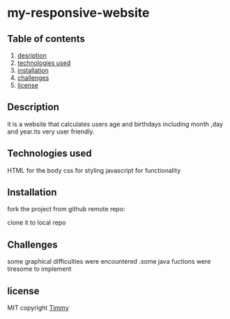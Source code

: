 # my-responsive-website

## Table of contents
1. [desription](#description)
2. [technologies used](#technologiesused)
3. [installation](#installation)
4. [challenges](#challenges)
5. [license](#license)

## Description
it is a website that calculates users age and birthdays including month ,day and year.its very user friendly.
## Technologies used
HTML for the body
css for styling
javascript for functionality
## Installation
fork the project from github remote repo:



clone it to local repo
## Challenges
some graphical difficulties were encountered .some java fuctions were tiresome to implement
## license
MIT  copyright [Timmy](/LICENSE.md)